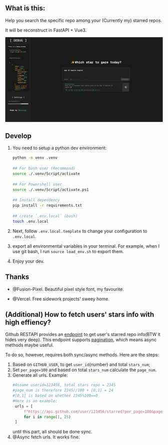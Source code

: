 ## What is this:

Help you search the specific repo among your (Currently my) starred repos.

It will be reconstruct in FastAPI + Vue3.

![alt text](imgs/image.png)

## Develop

1. You need to setup a python dev environment:

    ```bash
    python -m venv .venv

    ## For bash user (Recommand)
    source ./.venv/Script/activate

    ## For Powershell user
    source ./.venv/Script/activate.ps1

    ## Install dependency
    pip install -r requirements.txt

    ## create `.env.local` (bash)
    touch .env.local
    ```

2. Next, follow `.env.local.template` to change your configuration to `.env.local`.

3. export all environmental variables in your terminal. For example, when I use git bash, I run `source load_env.sh` to export them.

4. Enjoy your dev.



## Thanks

- @Fusion-Pixel. Beautiful pixel style font, my favourite.

- @Vercel. Free sidework projects' sweey home.

## (Additional) How to fetch users' stars info with high effiency?

Github RESTAPI provides an [endpoint](https://docs.github.com/en/rest/activity/starring?apiVersion=2022-11-28#list-repositories-starred-by-a-user) to get user's starred repo info(BTW it hides very deep).
This endpoint supports [pagination](https://docs.github.com/en/rest/using-the-rest-api/using-pagination-in-the-rest-api?apiVersion=2022-11-28),
which means async methods maybe useful.

To do so, however, requires both sync/async methods. Here are the steps:
1. Based on `GITHUB_USER`, to get `user_id`(number) and total `stars_num`;
2. Set `per_page=100` and based on total `stars_num` calculate the `page_num`.
3. Generate all urls. Example:
   ```python
   #Assume userid=123456, total stars repo = 2345
   #page_num is therefore 2345//100 + [0,1] = 24
   #[0,1] is based on whether 2345%100==0
   #Here is an example:
    urls = [
        f"https://api.github.com/user/123456/starred?per_page=100&page={i}"
        for i in range(1, 25)
    ]
    ```
    until this part, all should be done sync.
4. @Async fetch urls. It works fine. 